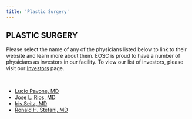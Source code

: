 ```yaml
---
title: 'Plastic Surgery'
---
```


<section id="content">
	<div class="container_24">
		<div class="grid_24">
			<div class="wrapper">
				<div class="grid_17 alpha rt-ident-bot-1">
					<div class="rt-inner-ident-3">
						<h2 class="ident-bot-3">PLASTIC SURGERY</h2>
						<div class="line ident-bot-13"></div>
						<div class="wrapper ident-bot-5">
							<p>Please select the name of any of the physicians listed below to link to their website and  learn more about them. EOSC is proud to have a number of physicians as investors in our facility. To view our list of investors, please visit our <a href="/patients/investors">Investors</a> page.</p>
							<p>&nbsp;</p>
							<div class="grid_8 alpha rt-ident-bot-2">
								<div class="wrapper ident-bot-15"></div>
								<ul class="list-2">
									<li><a href="https://www.eehealth.org/find-a-doctor/p/pavone-lucio" target="_blank">Lucio Pavone, MD</a></li>
									<li><a href="http://www.dpsamed.com/dr-rios.cfm" target="_blank">Jose L. Rios, MD</a></li>
									<li><a href="https://www.eehealth.org/find-a-doctor/s/seitz-iris" target="_blank">Iris Seitz, MD</a></li>
									<li><a href="http://www.drstefani.com/ds-about_drstefani.htm" target="_blank">Ronald H. Stefani, MD</a></li>
								</ul>
							</div>
							<div class="grid_8 omega">
								<div class="wrapper ident-bot-15"></div>
							</div>
						</div>
					</div>
				</div>